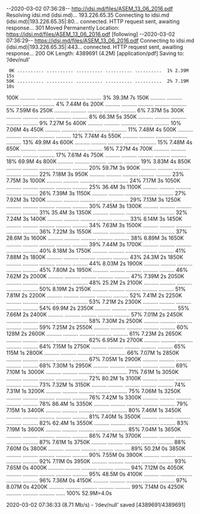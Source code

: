 --2020-03-02 07:36:28--  http://idsi.md/files/ASEM_13_06_2016.pdf
Resolving idsi.md (idsi.md)... 193.226.65.35
Connecting to idsi.md (idsi.md)|193.226.65.35|:80... connected.
HTTP request sent, awaiting response... 301 Moved Permanently
Location: https://idsi.md/files/ASEM_13_06_2016.pdf [following]
--2020-03-02 07:36:29--  https://idsi.md/files/ASEM_13_06_2016.pdf
Connecting to idsi.md (idsi.md)|193.226.65.35|:443... connected.
HTTP request sent, awaiting response... 200 OK
Length: 4389691 (4.2M) [application/pdf]
Saving to: ‘/dev/null’

     0K .......... .......... .......... .......... ..........  1% 2.39M 15s
    50K .......... .......... .......... .......... ..........  2% 7.19M 10s
   100K .......... .......... .......... .......... ..........  3% 39.3M 7s
   150K .......... .......... .......... .......... ..........  4% 7.44M 6s
   200K .......... .......... .......... .......... ..........  5% 7.59M 6s
   250K .......... .......... .......... .......... ..........  6% 7.37M 5s
   300K .......... .......... .......... .......... ..........  8% 66.3M 5s
   350K .......... .......... .......... .......... ..........  9% 7.27M 5s
   400K .......... .......... .......... .......... .......... 10% 7.06M 4s
   450K .......... .......... .......... .......... .......... 11% 7.48M 4s
   500K .......... .......... .......... .......... .......... 12% 7.74M 4s
   550K .......... .......... .......... .......... .......... 13% 49.9M 4s
   600K .......... .......... .......... .......... .......... 15% 7.48M 4s
   650K .......... .......... .......... .......... .......... 16% 7.27M 4s
   700K .......... .......... .......... .......... .......... 17% 7.61M 4s
   750K .......... .......... .......... .......... .......... 18% 69.9M 4s
   800K .......... .......... .......... .......... .......... 19% 3.83M 4s
   850K .......... .......... .......... .......... .......... 20% 59.7M 3s
   900K .......... .......... .......... .......... .......... 22% 7.18M 3s
   950K .......... .......... .......... .......... .......... 23% 7.75M 3s
  1000K .......... .......... .......... .......... .......... 24% 7.17M 3s
  1050K .......... .......... .......... .......... .......... 25% 36.4M 3s
  1100K .......... .......... .......... .......... .......... 26% 7.39M 3s
  1150K .......... .......... .......... .......... .......... 27% 7.92M 3s
  1200K .......... .......... .......... .......... .......... 29% 7.13M 3s
  1250K .......... .......... .......... .......... .......... 30% 7.45M 3s
  1300K .......... .......... .......... .......... .......... 31% 35.4M 3s
  1350K .......... .......... .......... .......... .......... 32% 7.24M 3s
  1400K .......... .......... .......... .......... .......... 33% 8.14M 3s
  1450K .......... .......... .......... .......... .......... 34% 7.63M 3s
  1500K .......... .......... .......... .......... .......... 36% 7.22M 3s
  1550K .......... .......... .......... .......... .......... 37% 28.6M 3s
  1600K .......... .......... .......... .......... .......... 38% 6.89M 3s
  1650K .......... .......... .......... .......... .......... 39% 7.44M 3s
  1700K .......... .......... .......... .......... .......... 40% 8.18M 3s
  1750K .......... .......... .......... .......... .......... 41% 7.88M 2s
  1800K .......... .......... .......... .......... .......... 43% 24.3M 2s
  1850K .......... .......... .......... .......... .......... 44% 8.03M 2s
  1900K .......... .......... .......... .......... .......... 45% 7.80M 2s
  1950K .......... .......... .......... .......... .......... 46% 7.62M 2s
  2000K .......... .......... .......... .......... .......... 47% 7.39M 2s
  2050K .......... .......... .......... .......... .......... 48% 25.2M 2s
  2100K .......... .......... .......... .......... .......... 50% 8.19M 2s
  2150K .......... .......... .......... .......... .......... 51% 7.81M 2s
  2200K .......... .......... .......... .......... .......... 52% 7.41M 2s
  2250K .......... .......... .......... .......... .......... 53% 7.21M 2s
  2300K .......... .......... .......... .......... .......... 54% 69.9M 2s
  2350K .......... .......... .......... .......... .......... 55% 7.66M 2s
  2400K .......... .......... .......... .......... .......... 57% 7.01M 2s
  2450K .......... .......... .......... .......... .......... 58% 7.30M 2s
  2500K .......... .......... .......... .......... .......... 59% 7.25M 2s
  2550K .......... .......... .......... .......... .......... 60%  128M 2s
  2600K .......... .......... .......... .......... .......... 61% 7.23M 2s
  2650K .......... .......... .......... .......... .......... 62% 6.95M 2s
  2700K .......... .......... .......... .......... .......... 64% 7.15M 1s
  2750K .......... .......... .......... .......... .......... 65%  115M 1s
  2800K .......... .......... .......... .......... .......... 66% 7.07M 1s
  2850K .......... .......... .......... .......... .......... 67% 7.05M 1s
  2900K .......... .......... .......... .......... .......... 68% 7.30M 1s
  2950K .......... .......... .......... .......... .......... 69% 7.10M 1s
  3000K .......... .......... .......... .......... .......... 71% 7.61M 1s
  3050K .......... .......... .......... .......... .......... 72% 80.2M 1s
  3100K .......... .......... .......... .......... .......... 73% 7.32M 1s
  3150K .......... .......... .......... .......... .......... 74% 7.31M 1s
  3200K .......... .......... .......... .......... .......... 75% 7.06M 1s
  3250K .......... .......... .......... .......... .......... 76% 7.42M 1s
  3300K .......... .......... .......... .......... .......... 78% 86.4M 1s
  3350K .......... .......... .......... .......... .......... 79% 7.15M 1s
  3400K .......... .......... .......... .......... .......... 80% 7.46M 1s
  3450K .......... .......... .......... .......... .......... 81% 7.40M 1s
  3500K .......... .......... .......... .......... .......... 82% 62.4M 1s
  3550K .......... .......... .......... .......... .......... 83% 7.19M 1s
  3600K .......... .......... .......... .......... .......... 85% 7.04M 1s
  3650K .......... .......... .......... .......... .......... 86% 7.47M 1s
  3700K .......... .......... .......... .......... .......... 87% 7.61M 1s
  3750K .......... .......... .......... .......... .......... 88% 7.60M 0s
  3800K .......... .......... .......... .......... .......... 89% 50.2M 0s
  3850K .......... .......... .......... .......... .......... 90% 7.55M 0s
  3900K .......... .......... .......... .......... .......... 92% 7.11M 0s
  3950K .......... .......... .......... .......... .......... 93% 7.65M 0s
  4000K .......... .......... .......... .......... .......... 94% 7.12M 0s
  4050K .......... .......... .......... .......... .......... 95% 48.5M 0s
  4100K .......... .......... .......... .......... .......... 96% 7.36M 0s
  4150K .......... .......... .......... .......... .......... 97% 8.07M 0s
  4200K .......... .......... .......... .......... .......... 99% 7.14M 0s
  4250K .......... .......... .......... ......               100% 52.9M=4.0s

2020-03-02 07:36:33 (8.71 Mb/s) - ‘/dev/null’ saved [4389691/4389691]

